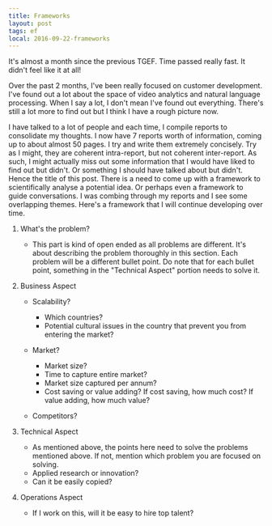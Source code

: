 ```yaml
---
title: Frameworks 
layout: post
tags: ef
local: 2016-09-22-frameworks
---
```


It's almost a month since the previous TGEF. Time passed really fast. It didn't feel like it at all! 

Over the past 2 months, I've been really focused on customer development. I've found out a lot about the space of video analytics and natural language processing. When I say a lot, I don't mean I've found out everything. There's still a lot more to find out but I think I have a rough picture now. 

I have talked to a lot of people and each time, I compile reports to consolidate my thoughts. I now have 7 reports worth of information, coming up to about almost 50 pages. I try and write them extremely concisely. Try as I might, they are coherent intra-report, but not coherent inter-report. As such, I might actually miss out some information that I would have liked to find out but didn't. Or something I should have talked about but didn't. Hence the title of this post. There is a need to come up with a framework to scientifically analyse a potential idea. Or perhaps even a framework to guide conversations. I was combing through my reports and I see some overlapping themes. Here's a framework that I will continue developing over time.

1. What's the problem? 

	- This part is kind of open ended as all problems are different. It's about describing the problem thoroughly in this section. Each problem will be a different bullet point. Do note that for each bullet point, something in the "Technical Aspect" portion needs to solve it. 

2. Business Aspect

	- Scalability?

		- Which countries?
		- Potential cultural issues in the country that prevent you from entering the market?

	- Market?

		- Market size?
		- Time to capture entire market?
		- Market size captured per annum?
		- Cost saving or value adding? If cost saving, how much cost? If value adding, how much value?

	- Competitors?



3. Technical Aspect  

	- As mentioned above, the points here need to solve the problems mentioned above. If not, mention which problem you are focused on solving.
	- Applied research or innovation?
	- Can it be easily copied?

4. Operations Aspect

	- If I work on this, will it be easy to hire top talent?


